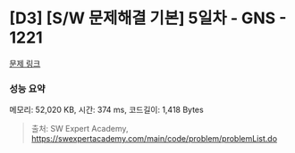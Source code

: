 # [D3] [S/W 문제해결 기본] 5일차 - GNS - 1221 

[문제 링크](https://swexpertacademy.com/main/code/problem/problemDetail.do?contestProbId=AV14jJh6ACYCFAYD) 

### 성능 요약

메모리: 52,020 KB, 시간: 374 ms, 코드길이: 1,418 Bytes



> 출처: SW Expert Academy, https://swexpertacademy.com/main/code/problem/problemList.do